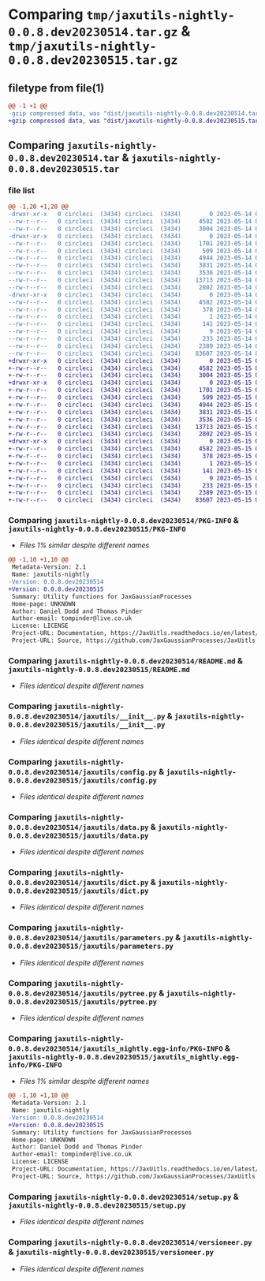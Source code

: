 # Comparing `tmp/jaxutils-nightly-0.0.8.dev20230514.tar.gz` & `tmp/jaxutils-nightly-0.0.8.dev20230515.tar.gz`

## filetype from file(1)

```diff
@@ -1 +1 @@
-gzip compressed data, was "dist/jaxutils-nightly-0.0.8.dev20230514.tar", last modified: Sun May 14 00:06:28 2023, max compression
+gzip compressed data, was "dist/jaxutils-nightly-0.0.8.dev20230515.tar", last modified: Mon May 15 00:06:32 2023, max compression
```

## Comparing `jaxutils-nightly-0.0.8.dev20230514.tar` & `jaxutils-nightly-0.0.8.dev20230515.tar`

### file list

```diff
@@ -1,20 +1,20 @@
-drwxr-xr-x   0 circleci  (3434) circleci  (3434)        0 2023-05-14 00:06:28.901196 jaxutils-nightly-0.0.8.dev20230514/
--rw-r--r--   0 circleci  (3434) circleci  (3434)     4582 2023-05-14 00:06:28.901196 jaxutils-nightly-0.0.8.dev20230514/PKG-INFO
--rw-r--r--   0 circleci  (3434) circleci  (3434)     3004 2023-05-14 00:06:22.000000 jaxutils-nightly-0.0.8.dev20230514/README.md
-drwxr-xr-x   0 circleci  (3434) circleci  (3434)        0 2023-05-14 00:06:28.901196 jaxutils-nightly-0.0.8.dev20230514/jaxutils/
--rw-r--r--   0 circleci  (3434) circleci  (3434)     1701 2023-05-14 00:06:22.000000 jaxutils-nightly-0.0.8.dev20230514/jaxutils/__init__.py
--rw-r--r--   0 circleci  (3434) circleci  (3434)      509 2023-05-14 00:06:28.901196 jaxutils-nightly-0.0.8.dev20230514/jaxutils/_version.py
--rw-r--r--   0 circleci  (3434) circleci  (3434)     4944 2023-05-14 00:06:22.000000 jaxutils-nightly-0.0.8.dev20230514/jaxutils/config.py
--rw-r--r--   0 circleci  (3434) circleci  (3434)     3831 2023-05-14 00:06:22.000000 jaxutils-nightly-0.0.8.dev20230514/jaxutils/data.py
--rw-r--r--   0 circleci  (3434) circleci  (3434)     3536 2023-05-14 00:06:22.000000 jaxutils-nightly-0.0.8.dev20230514/jaxutils/dict.py
--rw-r--r--   0 circleci  (3434) circleci  (3434)    13713 2023-05-14 00:06:22.000000 jaxutils-nightly-0.0.8.dev20230514/jaxutils/parameters.py
--rw-r--r--   0 circleci  (3434) circleci  (3434)     2802 2023-05-14 00:06:22.000000 jaxutils-nightly-0.0.8.dev20230514/jaxutils/pytree.py
-drwxr-xr-x   0 circleci  (3434) circleci  (3434)        0 2023-05-14 00:06:28.901196 jaxutils-nightly-0.0.8.dev20230514/jaxutils_nightly.egg-info/
--rw-r--r--   0 circleci  (3434) circleci  (3434)     4582 2023-05-14 00:06:28.000000 jaxutils-nightly-0.0.8.dev20230514/jaxutils_nightly.egg-info/PKG-INFO
--rw-r--r--   0 circleci  (3434) circleci  (3434)      378 2023-05-14 00:06:28.000000 jaxutils-nightly-0.0.8.dev20230514/jaxutils_nightly.egg-info/SOURCES.txt
--rw-r--r--   0 circleci  (3434) circleci  (3434)        1 2023-05-14 00:06:28.000000 jaxutils-nightly-0.0.8.dev20230514/jaxutils_nightly.egg-info/dependency_links.txt
--rw-r--r--   0 circleci  (3434) circleci  (3434)      141 2023-05-14 00:06:28.000000 jaxutils-nightly-0.0.8.dev20230514/jaxutils_nightly.egg-info/requires.txt
--rw-r--r--   0 circleci  (3434) circleci  (3434)        9 2023-05-14 00:06:28.000000 jaxutils-nightly-0.0.8.dev20230514/jaxutils_nightly.egg-info/top_level.txt
--rw-r--r--   0 circleci  (3434) circleci  (3434)      233 2023-05-14 00:06:28.901196 jaxutils-nightly-0.0.8.dev20230514/setup.cfg
--rw-r--r--   0 circleci  (3434) circleci  (3434)     2389 2023-05-14 00:06:22.000000 jaxutils-nightly-0.0.8.dev20230514/setup.py
--rw-r--r--   0 circleci  (3434) circleci  (3434)    83607 2023-05-14 00:06:22.000000 jaxutils-nightly-0.0.8.dev20230514/versioneer.py
+drwxr-xr-x   0 circleci  (3434) circleci  (3434)        0 2023-05-15 00:06:32.906483 jaxutils-nightly-0.0.8.dev20230515/
+-rw-r--r--   0 circleci  (3434) circleci  (3434)     4582 2023-05-15 00:06:32.906483 jaxutils-nightly-0.0.8.dev20230515/PKG-INFO
+-rw-r--r--   0 circleci  (3434) circleci  (3434)     3004 2023-05-15 00:06:25.000000 jaxutils-nightly-0.0.8.dev20230515/README.md
+drwxr-xr-x   0 circleci  (3434) circleci  (3434)        0 2023-05-15 00:06:32.906483 jaxutils-nightly-0.0.8.dev20230515/jaxutils/
+-rw-r--r--   0 circleci  (3434) circleci  (3434)     1701 2023-05-15 00:06:25.000000 jaxutils-nightly-0.0.8.dev20230515/jaxutils/__init__.py
+-rw-r--r--   0 circleci  (3434) circleci  (3434)      509 2023-05-15 00:06:32.906483 jaxutils-nightly-0.0.8.dev20230515/jaxutils/_version.py
+-rw-r--r--   0 circleci  (3434) circleci  (3434)     4944 2023-05-15 00:06:25.000000 jaxutils-nightly-0.0.8.dev20230515/jaxutils/config.py
+-rw-r--r--   0 circleci  (3434) circleci  (3434)     3831 2023-05-15 00:06:25.000000 jaxutils-nightly-0.0.8.dev20230515/jaxutils/data.py
+-rw-r--r--   0 circleci  (3434) circleci  (3434)     3536 2023-05-15 00:06:25.000000 jaxutils-nightly-0.0.8.dev20230515/jaxutils/dict.py
+-rw-r--r--   0 circleci  (3434) circleci  (3434)    13713 2023-05-15 00:06:25.000000 jaxutils-nightly-0.0.8.dev20230515/jaxutils/parameters.py
+-rw-r--r--   0 circleci  (3434) circleci  (3434)     2802 2023-05-15 00:06:25.000000 jaxutils-nightly-0.0.8.dev20230515/jaxutils/pytree.py
+drwxr-xr-x   0 circleci  (3434) circleci  (3434)        0 2023-05-15 00:06:32.906483 jaxutils-nightly-0.0.8.dev20230515/jaxutils_nightly.egg-info/
+-rw-r--r--   0 circleci  (3434) circleci  (3434)     4582 2023-05-15 00:06:32.000000 jaxutils-nightly-0.0.8.dev20230515/jaxutils_nightly.egg-info/PKG-INFO
+-rw-r--r--   0 circleci  (3434) circleci  (3434)      378 2023-05-15 00:06:32.000000 jaxutils-nightly-0.0.8.dev20230515/jaxutils_nightly.egg-info/SOURCES.txt
+-rw-r--r--   0 circleci  (3434) circleci  (3434)        1 2023-05-15 00:06:32.000000 jaxutils-nightly-0.0.8.dev20230515/jaxutils_nightly.egg-info/dependency_links.txt
+-rw-r--r--   0 circleci  (3434) circleci  (3434)      141 2023-05-15 00:06:32.000000 jaxutils-nightly-0.0.8.dev20230515/jaxutils_nightly.egg-info/requires.txt
+-rw-r--r--   0 circleci  (3434) circleci  (3434)        9 2023-05-15 00:06:32.000000 jaxutils-nightly-0.0.8.dev20230515/jaxutils_nightly.egg-info/top_level.txt
+-rw-r--r--   0 circleci  (3434) circleci  (3434)      233 2023-05-15 00:06:32.906483 jaxutils-nightly-0.0.8.dev20230515/setup.cfg
+-rw-r--r--   0 circleci  (3434) circleci  (3434)     2389 2023-05-15 00:06:25.000000 jaxutils-nightly-0.0.8.dev20230515/setup.py
+-rw-r--r--   0 circleci  (3434) circleci  (3434)    83607 2023-05-15 00:06:25.000000 jaxutils-nightly-0.0.8.dev20230515/versioneer.py
```

### Comparing `jaxutils-nightly-0.0.8.dev20230514/PKG-INFO` & `jaxutils-nightly-0.0.8.dev20230515/PKG-INFO`

 * *Files 1% similar despite different names*

```diff
@@ -1,10 +1,10 @@
 Metadata-Version: 2.1
 Name: jaxutils-nightly
-Version: 0.0.8.dev20230514
+Version: 0.0.8.dev20230515
 Summary: Utility functions for JaxGaussianProcesses
 Home-page: UNKNOWN
 Author: Daniel Dodd and Thomas Pinder
 Author-email: tompinder@live.co.uk
 License: LICENSE
 Project-URL: Documentation, https://JaxUitls.readthedocs.io/en/latest/
 Project-URL: Source, https://github.com/JaxGaussianProcesses/JaxUitls
```

### Comparing `jaxutils-nightly-0.0.8.dev20230514/README.md` & `jaxutils-nightly-0.0.8.dev20230515/README.md`

 * *Files identical despite different names*

### Comparing `jaxutils-nightly-0.0.8.dev20230514/jaxutils/__init__.py` & `jaxutils-nightly-0.0.8.dev20230515/jaxutils/__init__.py`

 * *Files identical despite different names*

### Comparing `jaxutils-nightly-0.0.8.dev20230514/jaxutils/config.py` & `jaxutils-nightly-0.0.8.dev20230515/jaxutils/config.py`

 * *Files identical despite different names*

### Comparing `jaxutils-nightly-0.0.8.dev20230514/jaxutils/data.py` & `jaxutils-nightly-0.0.8.dev20230515/jaxutils/data.py`

 * *Files identical despite different names*

### Comparing `jaxutils-nightly-0.0.8.dev20230514/jaxutils/dict.py` & `jaxutils-nightly-0.0.8.dev20230515/jaxutils/dict.py`

 * *Files identical despite different names*

### Comparing `jaxutils-nightly-0.0.8.dev20230514/jaxutils/parameters.py` & `jaxutils-nightly-0.0.8.dev20230515/jaxutils/parameters.py`

 * *Files identical despite different names*

### Comparing `jaxutils-nightly-0.0.8.dev20230514/jaxutils/pytree.py` & `jaxutils-nightly-0.0.8.dev20230515/jaxutils/pytree.py`

 * *Files identical despite different names*

### Comparing `jaxutils-nightly-0.0.8.dev20230514/jaxutils_nightly.egg-info/PKG-INFO` & `jaxutils-nightly-0.0.8.dev20230515/jaxutils_nightly.egg-info/PKG-INFO`

 * *Files 1% similar despite different names*

```diff
@@ -1,10 +1,10 @@
 Metadata-Version: 2.1
 Name: jaxutils-nightly
-Version: 0.0.8.dev20230514
+Version: 0.0.8.dev20230515
 Summary: Utility functions for JaxGaussianProcesses
 Home-page: UNKNOWN
 Author: Daniel Dodd and Thomas Pinder
 Author-email: tompinder@live.co.uk
 License: LICENSE
 Project-URL: Documentation, https://JaxUitls.readthedocs.io/en/latest/
 Project-URL: Source, https://github.com/JaxGaussianProcesses/JaxUitls
```

### Comparing `jaxutils-nightly-0.0.8.dev20230514/setup.py` & `jaxutils-nightly-0.0.8.dev20230515/setup.py`

 * *Files identical despite different names*

### Comparing `jaxutils-nightly-0.0.8.dev20230514/versioneer.py` & `jaxutils-nightly-0.0.8.dev20230515/versioneer.py`

 * *Files identical despite different names*

